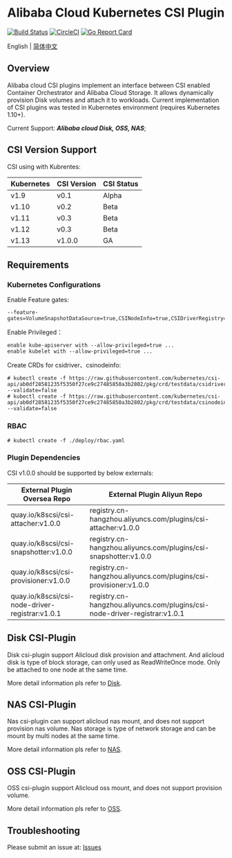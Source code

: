 # Alibaba Cloud Kubernetes CSI Plugin

[![Build Status](https://travis-ci.org/AliyunContainerService/csi-plugin.svg?branch=master)](https://travis-ci.org/AliyunContainerService/csi-plugin)
[![CircleCI](https://circleci.com/gh/AliyunContainerService/csi-plugin.svg?style=svg)](https://circleci.com/gh/AliyunContainerService/csi-plugin)
[![Go Report Card](https://goreportcard.com/badge/github.com/AliyunContainerService/csi-plugin)](https://goreportcard.com/report/github.com/AliyunContainerService/csi-plugin)

English | [简体中文](./README-zh_CN.md)

## Overview

Alibaba cloud CSI plugins implement an interface between CSI enabled Container
Orchestrator and Alibaba Cloud Storage. It allows dynamically provision Disk
volumes and attach it to workloads.
Current implementation of CSI plugins was tested in Kubernetes environment (requires Kubernetes 1.10+).

Current Support: ***Alibaba cloud Disk, OSS, NAS***;

## CSI Version Support

CSI using with Kubrentes:

| Kubernetes | CSI Version | CSI Status |
| ------ | ------ | ------ |
| v1.9  | v0.1   | Alpha |
| v1.10 | v0.2   | Beta |
| v1.11 | v0.3   | Beta |
| v1.12 | v0.3   | Beta |
| v1.13 | v1.0.0 | GA |


## Requirements

### Kubernetes Configurations
Enable Feature gates:

	--feature-gates=VolumeSnapshotDataSource=true,CSINodeInfo=true,CSIDriverRegistry=true

Enable Privileged：

	enable kube-apiserver with --allow-privileged=true ...
	enable kubelet with --allow-privileged=true ...

Create CRDs for csidriver、csinodeinfo:

	# kubectl create -f https://raw.githubusercontent.com/kubernetes/csi-api/ab0df28581235f5350f27ce9c27485850a3b2802/pkg/crd/testdata/csidriver.yaml --validate=false 
	# kubectl create -f https://raw.githubusercontent.com/kubernetes/csi-api/ab0df28581235f5350f27ce9c27485850a3b2802/pkg/crd/testdata/csinodeinfo.yaml --validate=false 


### RBAC

	# kubectl create -f ./deploy/rbac.yaml

### Plugin Dependencies

CSI v1.0.0 should be supported by below externals:

| External Plugin Oversea Repo  | External Plugin Aliyun Repo |
|-------- |---------------------|
| quay.io/k8scsi/csi-attacher:v1.0.0 | registry.cn-hangzhou.aliyuncs.com/plugins/csi-attacher:v1.0.0 |
| quay.io/k8scsi/csi-snapshotter:v1.0.0 | registry.cn-hangzhou.aliyuncs.com/plugins/csi-snapshotter:v1.0.0 |
| quay.io/k8scsi/csi-provisioner:v1.0.0 | registry.cn-hangzhou.aliyuncs.com/plugins/csi-provisioner:v1.0.0 |
| quay.io/k8scsi/csi-node-driver-registrar:v1.0.1 | registry.cn-hangzhou.aliyuncs.com/plugins/csi-node-driver-registrar:v1.0.1 |

## Disk CSI-Plugin

Disk csi-plugin support Alicloud disk provision and attachment. And alicloud disk is type of block storage, can only used as ReadWriteOnce mode. Only be attached to one node at the same time.

More detail information pls refer to [Disk](./docs/disk.md).

## NAS CSI-Plugin

Nas csi-plugin can support alicloud nas mount, and does not support provision nas volume. Nas storage is type of network storage and can be mount by multi nodes at the same time.

More detail information pls refer to [NAS](./docs/nas.md).


## OSS CSI-Plugin

OSS csi-plugin support Alicloud oss mount, and does not support provision volume.

More detail information pls refer to [OSS](./docs/oss.md).


## Troubleshooting

Please submit an issue at: [Issues](https://github.com/AliyunContainerService/csi-plugin/issues)
